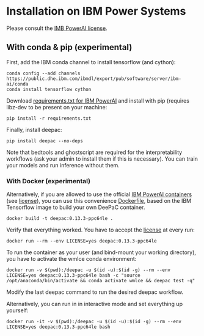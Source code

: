 # Installation on IBM Power Systems
Please consult the [IMB PowerAI license](https://github.com/IBM/powerai/tree/master/containers/1.7.0).
## With conda & pip (experimental)
First, add the IBM conda channel to install tensorflow (and cython):
```
conda config --add channels https://public.dhe.ibm.com/ibmdl/export/pub/software/server/ibm-ai/conda
conda install tensorflow cython
```

Download [requirements.txt for IBM PowerAI](https://gitlab.com/rki_bioinformatics/DeePaC/-/blob/master/dockerfiles/ppc64le/requirements.txt)
and install with pip (requires libz-dev to be present on your machine:
```
pip install -r requirements.txt
```

Finally, install deepac:
```
pip install deepac --no-deps
```
Note that bedtools and ghostscript are required for the interpretability workflows (ask your admin to install them if this is necessary).
You can train your models and run inference without them.

### With Docker (experimental)

Alternatively, if you are allowed to use the official [IBM PowerAI containers](https://hub.docker.com/r/ibmcom/powerai/) (see [license](https://github.com/IBM/powerai/tree/master/containers/1.7.0)), 
you can use this convenience [Dockerfile](https://gitlab.com/rki_bioinformatics/DeePaC/-/blob/master/dockerfiles/ppc64le/Dockerfile), based on the IBM Tensorflow image to build your own DeePaC container. 

```
docker build -t deepac:0.13.3-ppc64le .
```

Verify that everything worked. You have to accept the [license](https://github.com/IBM/powerai/tree/master/containers/1.7.0) at every run:
```
docker run --rm --env LICENSE=yes deepac:0.13.3-ppc64le
```

To run the container as your user (and bind-mount your working directory), you have to activate the wmlce conda environment:
```
docker run -v $(pwd):/deepac -u $(id -u):$(id -g) --rm --env LICENSE=yes deepac:0.13.3-ppc64le bash -c "source /opt/anaconda/bin/activate && conda activate wmlce && deepac test -q"
```
Modify the last deepac command to run the desired deepac workflow.

Alternatively, you can run in in interactive mode and set everything up yourself:
```
docker run -it -v $(pwd):/deepac -u $(id -u):$(id -g) --rm --env LICENSE=yes deepac:0.13.3-ppc64le bash
```
